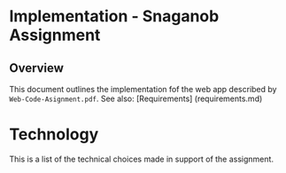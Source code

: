 # Implementation - Snaganob Assignment

## Overview

This document outlines the implementation fof the web app described by `Web-Code-Asignment.pdf`. See also: [Requirements] (requirements.md)

# Technology

This is a list of the technical choices made in support of the assignment. 
